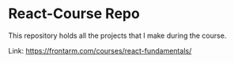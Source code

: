 # React-Course Repo

This repository holds all the projects that I make during the course.

Link: https://frontarm.com/courses/react-fundamentals/